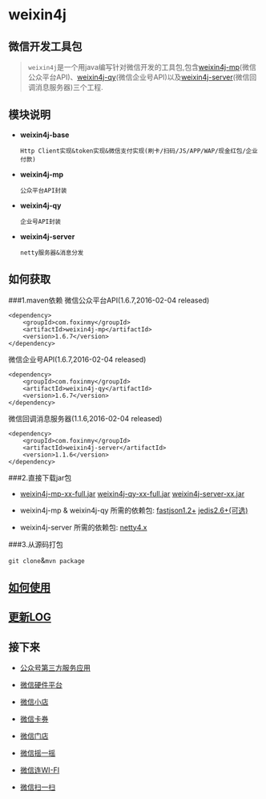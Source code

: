 weixin4j
========

微信开发工具包
-------------
 > `weixin4j`是一个用java编写针对微信开发的工具包,包含[weixin4j-mp](./weixin4j-mp)(微信公众平台API)、[weixin4j-qy](./weixin4j-qy)(微信企业号API)以及[weixin4j-server](./weixin4j-server)(微信回调消息服务器)三个工程.

模块说明
-------
* **weixin4j-base**

  `Http Client实现&token实现&微信支付实现(刷卡/扫码/JS/APP/WAP/现金红包/企业付款)`

* **weixin4j-mp**

  `公众平台API封装`
	
* **weixin4j-qy**

  `企业号API封装`
  
* **weixin4j-server**
  
  `netty服务器&消息分发`

如何获取
----------
###1.maven依赖
微信公众平台API(1.6.7,2016-02-04 released)

	<dependency>
	    <groupId>com.foxinmy</groupId>
	    <artifactId>weixin4j-mp</artifactId>
	    <version>1.6.7</version>
	</dependency>
微信企业号API(1.6.7,2016-02-04 released)

	<dependency>
	    <groupId>com.foxinmy</groupId>
	    <artifactId>weixin4j-qy</artifactId>
	    <version>1.6.7</version>
	</dependency>
微信回调消息服务器(1.1.6,2016-02-04 released)

	<dependency>
	    <groupId>com.foxinmy</groupId>
	    <artifactId>weixin4j-server</artifactId>
	    <version>1.1.6</version>
	</dependency>

###2.直接下载jar包

  * [weixin4j-mp-xx-full.jar](http://search.maven.org/#search%7Cgav%7C1%7Cg%3A%22com.foxinmy%22%20AND%20a%3A%22weixin4j-mp%22)&nbsp;[weixin4j-qy-xx-full.jar](http://search.maven.org/#search%7Cgav%7C1%7Cg%3A%22com.foxinmy%22%20AND%20a%3A%22weixin4j-qy%22)&nbsp;[weixin4j-server-xx.jar](http://search.maven.org/#search%7Cgav%7C1%7Cg%3A%22com.foxinmy%22%20AND%20a%3A%22weixin4j-server%22)

  * weixin4j-mp & weixin4j-qy 所需的依赖包: [fastjson1.2+](http://search.maven.org/#search%7Cgav%7C1%7Cg%3A%22com.alibaba%22%20AND%20a%3A%22fastjson%22)&nbsp;[jedis2.6+(可选)](http://search.maven.org/#search%7Cga%7C1%7Cg%3A%22redis.clients%22%20AND%20a%3A%22jedis%22)
  
  * weixin4j-server 所需的依赖包: [netty4.x](http://search.maven.org/#search%7Cgav%7C1%7Cg%3A%22io.netty%22%20AND%20a%3A%22netty-all%22)

###3.从源码打包

`git clone`&`mvn package`

[如何使用](https://github.com/foxinmy/weixin4j/wiki/%E5%A6%82%E4%BD%95%E4%BD%BF%E7%94%A8SDK)
--------

[更新LOG](./CHANGE.md)
----------------------
  
接下来
------
* [公众号第三方服务应用](https://open.weixin.qq.com/cgi-bin/showdocument?action=dir_list&t=resource/res_list&verify=1&id=open1419318292&token=&lang=zh_CN)

* [微信硬件平台](http://iot.weixin.qq.com/)

* [微信小店](http://mp.weixin.qq.com/wiki/6/ae98ac4a7219405153cedc9dddccacca.html)

* [微信卡券](http://mp.weixin.qq.com/wiki/10/597cb57750f375a4b37e2536fd3331ea.html)

* [微信门店](http://mp.weixin.qq.com/wiki/11/081986f089826bf94393bef9bf287b8b.html)

* [微信摇一摇](http://mp.weixin.qq.com/wiki/19/9fe9fdbb50fee9f9660438c551142ccf.html)

* [微信连WI-FI](http://mp.weixin.qq.com/wiki/9/fd2d692e28b938a8d618f57cf9c79fb1.html)

* [微信扫一扫](http://mp.weixin.qq.com/wiki/19/e833eb10470cc25cad4719677c46ecdb.html)